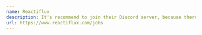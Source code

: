 ```yaml
---
name: Reactiflux
description: It's recommend to join their Discord server, because there you have the potential to send messages directly to the person at the hiring company. By talking directly you have a better chance of standing out.
url: https://www.reactiflux.com/jobs
---
```

